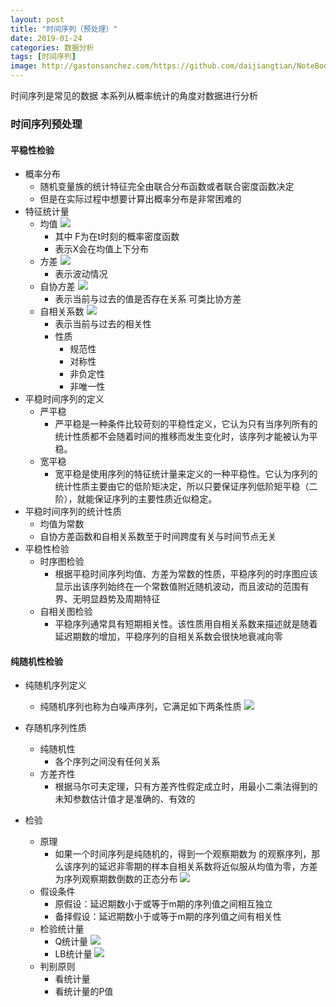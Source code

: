```yaml
---
layout: post
title: "时间序列（预处理）"
date: 2019-01-24
categories: 数据分析
tags: [时间序列]
image: http://gastonsanchez.com/https://github.com/daijiangtian/NoteBook/blob/master/机器学习/时间序列/images/blog/mathjax_logo.png?raw=true
---
```


时间序列是常见的数据 本系列从概率统计的角度对数据进行分析

<!-- more -->

### 时间序列预处理

####  平稳性检验
* 概率分布
    * 随机变量族的统计特征完全由联合分布函数或者联合密度函数决定
    * 但是在实际过程中想要计算出概率分布是非常困难的
* 特征统计量
    * 均值 
       ![](https://github.com/daijiangtian/NoteBook/blob/master/机器学习/时间序列/images/图片1.png?raw=true)
        * 其中 F为在t时刻的概率密度函数
        * 表示X会在均值上下分布 
    * 方差
       ![](https://github.com/daijiangtian/NoteBook/blob/master/机器学习/时间序列/images/图片2.png?raw=true)
        * 表示波动情况
    * 自协方差
      ![](https://github.com/daijiangtian/NoteBook/blob/master/机器学习/时间序列/images/图片3.png?raw=true)
        * 表示当前与过去的值是否存在关系 可类比协方差
    * 自相关系数
      ![](https://github.com/daijiangtian/NoteBook/blob/master/机器学习/时间序列/images/图片4.png?raw=true)
        * 表示当前与过去的相关性
        * 性质
            * 规范性
            * 对称性
            * 非负定性
            * 非唯一性
*   平稳时间序列的定义
    * 严平稳
        * 严平稳是一种条件比较苛刻的平稳性定义，它认为只有当序列所有的统计性质都不会随着时间的推移而发生变化时，该序列才能被认为平稳。
    * 宽平稳
        * 宽平稳是使用序列的特征统计量来定义的一种平稳性。它认为序列的统计性质主要由它的低阶矩决定，所以只要保证序列低阶矩平稳（二阶），就能保证序列的主要性质近似稳定。 
*   平稳时间序列的统计性质
    * 均值为常数
    * 自协方差函数和自相关系数至于时间跨度有关与时间节点无关
*   平稳性检验
    * 时序图检验
        * 根据平稳时间序列均值、方差为常数的性质，平稳序列的时序图应该显示出该序列始终在一个常数值附近随机波动，而且波动的范围有界、无明显趋势及周期特征
    * 自相关图检验 
        * 平稳序列通常具有短期相关性。该性质用自相关系数来描述就是随着延迟期数的增加，平稳序列的自相关系数会很快地衰减向零

####  纯随机性检验
* 纯随机序列定义
    * 纯随机序列也称为白噪声序列，它满足如下两条性质 
   ![](https://github.com/daijiangtian/NoteBook/blob/master/机器学习/时间序列/images/图片5.png?raw=true)
* 存随机序列性质
    * 纯随机性  
        * 各个序列之间没有任何关系
    * 方差齐性
        * 根据马尔可夫定理，只有方差齐性假定成立时，用最小二乘法得到的未知参数估计值才是准确的、有效的
        
* 检验
    * 原理
        * 如果一个时间序列是纯随机的，得到一个观察期数为 的观察序列，那么该序列的延迟非零期的样本自相关系数将近似服从均值为零，方差为序列观察期数倒数的正态分布
      ![](https://github.com/daijiangtian/NoteBook/blob/master/机器学习/时间序列/images/图片8.png?raw=true)
    * 假设条件
        * 原假设：延迟期数小于或等于m期的序列值之间相互独立
        * 备择假设：延迟期数小于或等于m期的序列值之间有相关性 
    * 检验统计量
        * Q统计量
            ![](https://github.com/daijiangtian/NoteBook/blob/master/机器学习/时间序列/images/图片6.png?raw=true)
        * LB统计量
           ![](https://github.com/daijiangtian/NoteBook/blob/master/机器学习/时间序列/images/图片7.png?raw=true)
    * 判别原则
        * 看统计量
        * 看统计量的P值

    
